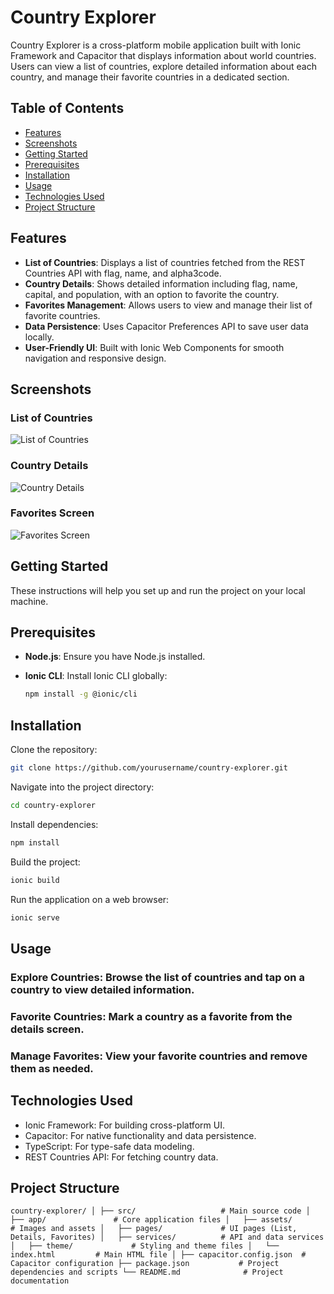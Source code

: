 # Country Explorer

Country Explorer is a cross-platform mobile application built with Ionic Framework and Capacitor that displays information about world countries. Users can view a list of countries, explore detailed information about each country, and manage their favorite countries in a dedicated section.

## Table of Contents

- [Features](#features)
- [Screenshots](#screenshots)
- [Getting Started](#getting-started)
- [Prerequisites](#prerequisites)
- [Installation](#installation)
- [Usage](#usage)
- [Technologies Used](#technologies-used)
- [Project Structure](#project-structure)

## Features

- **List of Countries**: Displays a list of countries fetched from the REST Countries API with flag, name, and alpha3code.
- **Country Details**: Shows detailed information including flag, name, capital, and population, with an option to favorite the country.
- **Favorites Management**: Allows users to view and manage their list of favorite countries.
- **Data Persistence**: Uses Capacitor Preferences API to save user data locally.
- **User-Friendly UI**: Built with Ionic Web Components for smooth navigation and responsive design.

## Screenshots

### List of Countries
![List of Countries](path/to/your/list-of-countries.png)

### Country Details
![Country Details](path/to/your/country-details.png)

### Favorites Screen
![Favorites Screen](path/to/your/favorites-screen.png)

## Getting Started

These instructions will help you set up and run the project on your local machine.

## Prerequisites

- **Node.js**: Ensure you have Node.js installed.
- **Ionic CLI**: Install Ionic CLI globally:

  ```bash
  npm install -g @ionic/cli

## Installation
Clone the repository:

```bash
git clone https://github.com/yourusername/country-explorer.git
```
Navigate into the project directory:

```bash
cd country-explorer
```

Install dependencies:
```bash
npm install
```
Build the project:

```bash
ionic build
```
Run the application on a web browser:

```bash
ionic serve
```
## Usage
### Explore Countries: Browse the list of countries and tap on a country to view detailed information.
### Favorite Countries: Mark a country as a favorite from the details screen.
### Manage Favorites: View your favorite countries and remove them as needed.

## Technologies Used
- Ionic Framework: For building cross-platform UI.
- Capacitor: For native functionality and data persistence.
- TypeScript: For type-safe data modeling.
- REST Countries API: For fetching country data.

## Project Structure

`country-explorer/
│
├── src/                   # Main source code
│   ├── app/               # Core application files
│   ├── assets/            # Images and assets
│   ├── pages/             # UI pages (List, Details, Favorites)
│   ├── services/          # API and data services
│   ├── theme/             # Styling and theme files
│   └── index.html         # Main HTML file
│
├── capacitor.config.json  # Capacitor configuration
├── package.json           # Project dependencies and scripts
└── README.md              # Project documentation`